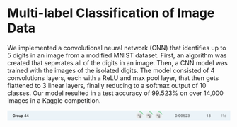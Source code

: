 # Multi-label Classification of Image Data

We implemented a convolutional neural network (CNN) that identifies up to 5 digits in an image from a modified MNIST dataset. First, an algorithm was created that seperates all of the digits in an image. Then, a CNN model was trained with the images of the isolated digits. The model consisted of 4 convolutions layers, each with a ReLU and max pool layer, that then gets flattened to 3 linear layers, finally reducing to a softmax output of 10 classes. Our model resulted in a test accuracy of 99.523% on over 14,000 images in a Kaggle competition.

<img src="competition.png" width="750">
